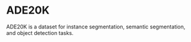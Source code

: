 # ADE20K

ADE20K is a dataset for instance segmentation, semantic segmentation, and object detection tasks.